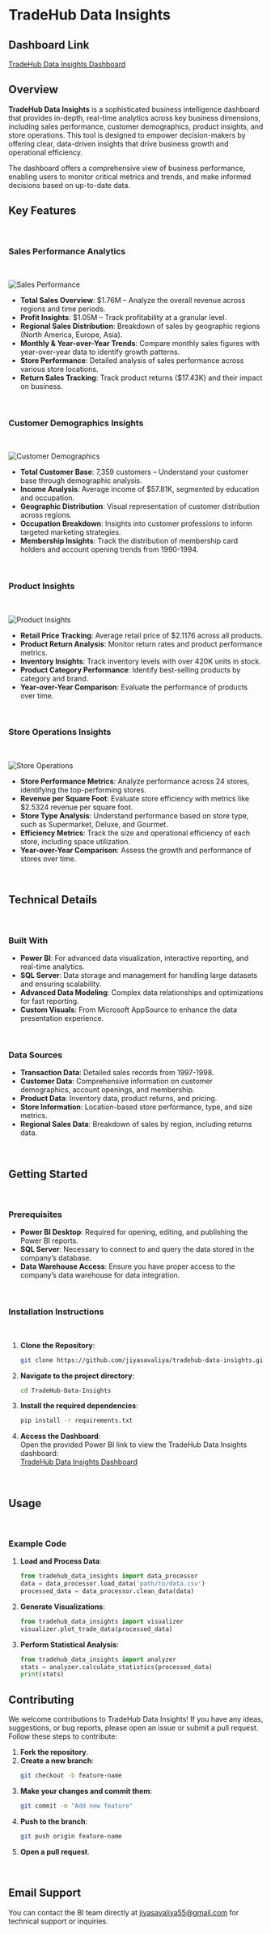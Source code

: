 # TradeHub Data Insights

## Dashboard Link
[TradeHub Data Insights Dashboard](https://app.powerbi.com/groups/b158e878-b19d-4ff8-a670-209d8cd88334/reports/fe7509a5-d5ae-4bf1-9ce8-2d595a6082cf?ctid=365d5d36-6c0a-407b-ac40-67a602fef88b&pbi_source=linkShare)

## Overview
**TradeHub Data Insights** is a sophisticated business intelligence dashboard that provides in-depth, real-time analytics across key business dimensions, including sales performance, customer demographics, product insights, and store operations. This tool is designed to empower decision-makers by offering clear, data-driven insights that drive business growth and operational efficiency.

The dashboard offers a comprehensive view of business performance, enabling users to monitor critical metrics and trends, and make informed decisions based on up-to-date data.
<br>

## Key Features
<br>

### Sales Performance Analytics
<br>

![Sales Performance](https://github.com/user-attachments/assets/486fa9f4-96f2-412e-91e8-8a1233c306df)
- **Total Sales Overview**: $1.76M – Analyze the overall revenue across regions and time periods.
- **Profit Insights**: $1.05M – Track profitability at a granular level.
- **Regional Sales Distribution**: Breakdown of sales by geographic regions (North America, Europe, Asia).
- **Monthly & Year-over-Year Trends**: Compare monthly sales figures with year-over-year data to identify growth patterns.
- **Store Performance**: Detailed analysis of sales performance across various store locations.
- **Return Sales Tracking**: Track product returns ($17.43K) and their impact on business.
<br>

### Customer Demographics Insights
<br>

![Customer Demographics](https://github.com/user-attachments/assets/966aee33-f970-493c-8ad9-bd34daa7120e)
- **Total Customer Base**: 7,359 customers – Understand your customer base through demographic analysis.
- **Income Analysis**: Average income of $57.81K, segmented by education and occupation.
- **Geographic Distribution**: Visual representation of customer distribution across regions.
- **Occupation Breakdown**: Insights into customer professions to inform targeted marketing strategies.
- **Membership Insights**: Track the distribution of membership card holders and account opening trends from 1990-1994.
<br>

### Product Insights
<br>

![Product Insights](https://github.com/user-attachments/assets/3194e34f-5d99-41ec-8bec-ce5d9229071a)
- **Retail Price Tracking**: Average retail price of $2.1176 across all products.
- **Product Return Analysis**: Monitor return rates and product performance metrics.
- **Inventory Insights**: Track inventory levels with over 420K units in stock.
- **Product Category Performance**: Identify best-selling products by category and brand.
- **Year-over-Year Comparison**: Evaluate the performance of products over time.
<br>

### Store Operations Insights
<br>

![Store Operations](https://github.com/user-attachments/assets/ab0dce53-4d08-46ed-9601-9002a6ab65a6)
- **Store Performance Metrics**: Analyze performance across 24 stores, identifying the top-performing stores.
- **Revenue per Square Foot**: Evaluate store efficiency with metrics like $2.5324 revenue per square foot.
- **Store Type Analysis**: Understand performance based on store type, such as Supermarket, Deluxe, and Gourmet.
- **Efficiency Metrics**: Track the size and operational efficiency of each store, including space utilization.
- **Year-over-Year Comparison**: Assess the growth and performance of stores over time.
<br>

## Technical Details
<br>

### Built With
- **Power BI**: For advanced data visualization, interactive reporting, and real-time analytics.
- **SQL Server**: Data storage and management for handling large datasets and ensuring scalability.
- **Advanced Data Modeling**: Complex data relationships and optimizations for fast reporting.
- **Custom Visuals**: From Microsoft AppSource to enhance the data presentation experience.
<br>

### Data Sources
- **Transaction Data**: Detailed sales records from 1997-1998.
- **Customer Data**: Comprehensive information on customer demographics, account openings, and membership.
- **Product Data**: Inventory data, product returns, and pricing.
- **Store Information**: Location-based store performance, type, and size metrics.
- **Regional Sales Data**: Breakdown of sales by region, including returns data.

<br>

## Getting Started
<br>

### Prerequisites
- **Power BI Desktop**: Required for opening, editing, and publishing the Power BI reports.
- **SQL Server**: Necessary to connect to and query the data stored in the company’s database.
- **Data Warehouse Access**: Ensure you have proper access to the company’s data warehouse for data integration.

<br>

### Installation Instructions
<br>

1. **Clone the Repository**:
    ```bash
    git clone https://github.com/jiyasavaliya/tradehub-data-insights.git
    ```

2. **Navigate to the project directory**:
    ```bash
    cd TradeHub-Data-Insights
    ```

3. **Install the required dependencies**:
    ```bash
    pip install -r requirements.txt
    ```

4. **Access the Dashboard**:  
    Open the provided Power BI link to view the TradeHub Data Insights dashboard:  
    [TradeHub Data Insights Dashboard](https://app.powerbi.com/groups/b158e878-b19d-4ff8-a670-209d8cd88334/reports/fe7509a5-d5ae-4bf1-9ce8-2d595a6082cf?ctid=365d5d36-6c0a-407b-ac40-67a602fef88b&pbi_source=linkShare)

<br>

## Usage
<br>

### Example Code

1. **Load and Process Data**:
    ```python
    from tradehub_data_insights import data_processor
    data = data_processor.load_data('path/to/data.csv')
    processed_data = data_processor.clean_data(data)
    ```

2. **Generate Visualizations**:
    ```python
    from tradehub_data_insights import visualizer
    visualizer.plot_trade_data(processed_data)
    ```

3. **Perform Statistical Analysis**:
    ```python
    from tradehub_data_insights import analyzer
    stats = analyzer.calculate_statistics(processed_data)
    print(stats)
    ```
## Contributing

We welcome contributions to TradeHub Data Insights! If you have any ideas, suggestions, or bug reports, please open an issue or submit a pull request. Follow these steps to contribute:

1. **Fork the repository**.
2. **Create a new branch**:
    ```bash
    git checkout -b feature-name
    ```
3. **Make your changes and commit them**:
    ```bash
    git commit -m "Add new feature"
    ```
4. **Push to the branch**:
    ```bash
    git push origin feature-name
    ```
5. **Open a pull request**.

<br>

## Email Support
You can contact the BI team directly at [jiyasavaliya55@gmail.com](mailto:jiyasavaliya55@gmail.com) for technical support or inquiries.
